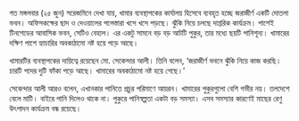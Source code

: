 গত মঙ্গলবার (২৫ জুন) সরেজমিনে দেখা যায়, খামার ব্যবস্থাপকের কার্যালয় হিসেবে ব্যবহৃত হচ্ছে জরাজীর্ণ একটি দোতলা ভবন। অফিসকক্ষের ছাদ ও দেওয়ালের পলেস্তারা খসে খসে পড়ছে। ঝুঁকি নিয়ে চলছে দাপ্তরিক কার্যক্রম। পাশেই টিনশেডের আবাসিক ভবন, সেটিও বেহাল। এর একটু সামনে বড় বড় আটটি পুকুর, তার মধ্যে ছয়টি পানিশূন্য। খামারের দক্ষিণ পাশে হ্যাচারির অবকাঠামো নষ্ট হয়ে পড়ে আছে।

খামারটির ব্যবস্থাপকের দায়িত্বে রয়েছেন মো. সেকেন্দার আলী। তিনি বলেন, ‘জরাজীর্ণ ভবনে ঝুঁকি নিয়ে কাজ করছি। চারটি পদের দুটি ফাঁকা পড়ে আছে। খামারের অবকাঠামো নষ্ট হয়ে গেছে।’

সেকেন্দার আলী আরও বলেন, এখানকার পানিতে প্রচুর পরিমাণে আয়রন। খামারের পুকুরগুলো বেশি গভীর নয়। তলদেশে বেলে মাটি। বাইরে পানি দিলেও থাকে না। পুকুরে পানিস্বল্পতা একটা বড় সমস্যা। এসব সমস্যার কারণেই মাছের রেণু উৎপাদন কার্যক্রম বন্ধ রয়েছে।
